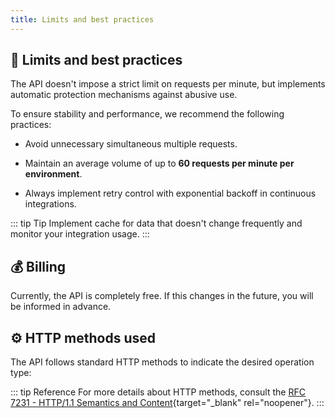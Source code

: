```yaml
---
title: Limits and best practices
---
```


## 🚦 Limits and best practices

The API doesn't impose a strict limit on requests per minute, but implements automatic protection mechanisms against abusive use.

To ensure stability and performance, we recommend the following practices:

- Avoid unnecessary simultaneous multiple requests.

- Maintain an average volume of up to **60 requests per minute per environment**.

- Always implement retry control with exponential backoff in continuous integrations.

::: tip Tip
Implement cache for data that doesn't change frequently and monitor your integration usage.
:::

## 💰 Billing

Currently, the API is completely free.
If this changes in the future, you will be informed in advance.

## ⚙️ HTTP methods used

The API follows standard HTTP methods to indicate the desired operation type:

<script setup>

const methodsTable = [
  { key: 'GET', description: 'Query data', color: 'blue' },
  { key: 'POST', description: 'Create new data or execute actions', color: 'green' },
  { key: 'PUT', description: 'Update existing data completely', color: 'purple' },
  { key: 'PATCH', description: 'Update existing data partially', color: 'yellow' },
  { key: 'DELETE', description: 'Delete existing data', color: 'red' }
]
</script>

<ApiCard
  title="HTTP Methods"
  :items="methodsTable"
/>

::: tip Reference
For more details about HTTP methods, consult the [RFC 7231 - HTTP/1.1 Semantics and Content](https://datatracker.ietf.org/doc/html/rfc7231){target="_blank" rel="noopener"}.
:::
